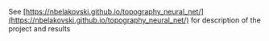 See [https://nbelakovski.github.io/topography_neural_net/](https://nbelakovski.github.io/topography_neural_net/) for description of the project and results
